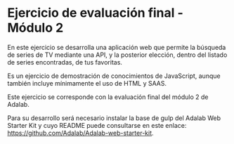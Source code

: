 # Ejercicio de evaluación final - Módulo 2

En este ejercicio se desarrolla una aplicación web que permite la búsqueda de series de TV mediante una API, y la posterior elección, dentro del listado de series encontradas, de tus favoritas. 

Es un ejercicio de demostración de conocimientos de JavaScript, aunque también incluye mínimamente el uso de HTML y SAAS. 

Este ejercicio se corresponde con la evaluación final del módulo 2 de Adalab.

Para su desarrollo será necesario instalar la base de gulp del Adalab Web Starter Kit y cuyo README puede consultarse en este enlace: https://github.com/Adalab/Adalab-web-starter-kit.
